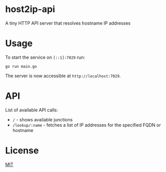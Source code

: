 # host2ip-api

A tiny HTTP API server that resolves hostname IP addresses

# Usage

To start the service on `[::1]:7029` run:

    go run main.go

The server is now accessible at `http://localhost:7029`.

# API

List of available API calls:

- `/` - shows available junctions
- `/lookup/:name` - fetches a list of IP addresses for the specified FQDN or hostname

# License 

[MIT](LICENSE)
